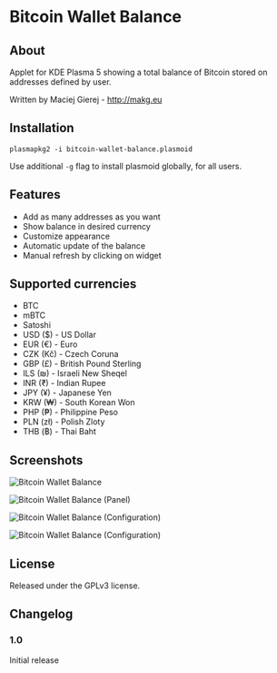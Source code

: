 # Bitcoin Wallet Balance

## About
Applet for KDE Plasma 5 showing a total balance of Bitcoin stored on addresses defined by user.

Written by Maciej Gierej - http://makg.eu

## Installation
```
plasmapkg2 -i bitcoin-wallet-balance.plasmoid
```

Use additional `-g` flag to install plasmoid globally, for all users.

## Features
- Add as many addresses as you want
- Show balance in desired currency
- Customize appearance
- Automatic update of the balance
- Manual refresh by clicking on widget

## Supported currencies
- BTC
- mBTC
- Satoshi
- USD ($) - US Dollar
- EUR (€) - Euro
- CZK (Kč) - Czech Coruna
- GBP (£) - British Pound Sterling
- ILS (₪) - Israeli New Sheqel
- INR (₹) - Indian Rupee
- JPY (¥) - Japanese Yen
- KRW (₩) - South Korean Won
- PHP (₱) - Philippine Peso
- PLN (zł) - Polish Zloty
- THB (฿) - Thai Baht

## Screenshots
![Bitcoin Wallet Balance](https://raw.githubusercontent.com/MakG10/plasma-applet-bitcoin-wallet-balance/master/bitcoin-wallet-balanceplasmoid.png)

![Bitcoin Wallet Balance (Panel)](https://raw.githubusercontent.com/MakG10/plasma-applet-bitcoin-wallet-balance/master/bitcoin-wallet-balancepanel.png)

![Bitcoin Wallet Balance (Configuration)](https://raw.githubusercontent.com/MakG10/plasma-applet-bitcoin-wallet-balance/master/bitcoin-wallet-balanceconfig.png)

![Bitcoin Wallet Balance (Configuration)](https://raw.githubusercontent.com/MakG10/plasma-applet-bitcoin-wallet-balance/master/bitcoin-wallet-balanceconfig-appearance.png)

## License

Released under the GPLv3 license.

## Changelog

### 1.0
Initial release
